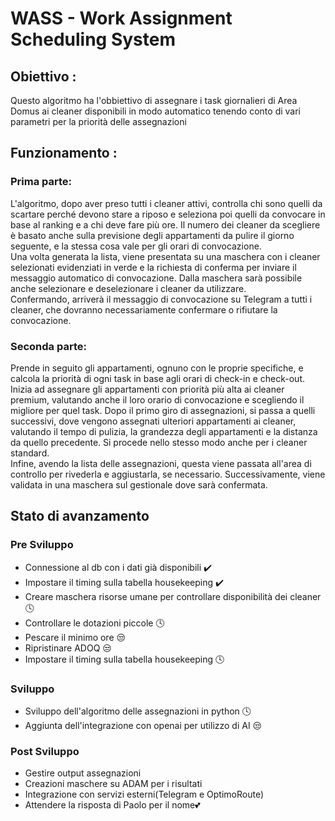 # WASS - Work Assignment Scheduling System

## Obiettivo : 
<div> 

<p> Questo algoritmo ha l'obbiettivo di assegnare i task giornalieri di Area Domus ai cleaner disponibili in modo automatico tenendo conto di vari parametri per la priorità delle assegnazioni </p>

## Funzionamento :

<p> 

### Prima parte:
L'algoritmo, dopo aver preso tutti i cleaner attivi, controlla chi sono quelli da scartare perché devono stare a riposo e seleziona poi quelli da convocare in base al ranking e a chi deve fare più ore. Il numero dei cleaner da scegliere è basato anche sulla previsione degli appartamenti da pulire il giorno seguente, e la stessa cosa vale per gli orari di convocazione.  
Una volta generata la lista, viene presentata su una maschera con i cleaner selezionati evidenziati in verde e la richiesta di conferma per inviare il messaggio automatico di convocazione. Dalla maschera sarà possibile anche selezionare e deselezionare i cleaner da utilizzare.  
Confermando, arriverà il messaggio di convocazione su Telegram a tutti i cleaner, che dovranno necessariamente confermare o rifiutare la convocazione.

### Seconda parte:
Prende in seguito gli appartamenti, ognuno con le proprie specifiche, e calcola la priorità di ogni task in base agli orari di check-in e check-out.  
Inizia ad assegnare gli appartamenti con priorità più alta ai cleaner premium, valutando anche il loro orario di convocazione e scegliendo il migliore per quel task. Dopo il primo giro di assegnazioni, si passa a quelli successivi, dove vengono assegnati ulteriori appartamenti ai cleaner, valutando il tempo di pulizia, la grandezza degli appartamenti e la distanza da quello precedente. Si procede nello stesso modo anche per i cleaner standard.  
Infine, avendo la lista delle assegnazioni, questa viene passata all'area di controllo per rivederla e aggiustarla, se necessario. Successivamente, viene validata in una maschera sul gestionale dove sarà confermata.</p>

## Stato di avanzamento

### Pre Sviluppo
<p> 
    <ul>
        <li>Connessione al db con i dati già disponibili ✔️</li>
        <li>Impostare il timing sulla tabella housekeeping ✔️</li>
        <li>Creare maschera risorse umane per controllare disponibilità dei cleaner 🕓</li>
        <li>Controllare le dotazioni piccole 🕓</li>
        <li>Pescare il minimo ore 😒</li>
        <li>Ripristinare ADOQ 😒</li>
        <li>Impostare il timing sulla tabella housekeeping 🕓</li>
    </ul>
</p>

### Sviluppo
<p> 
    <ul>
        <li>Sviluppo dell'algoritmo delle assegnazioni in python 🕓</li>
        <li>Aggiunta dell'integrazione con openai per utilizzo di AI 😒</li>
    </ul>
</p>

### Post Sviluppo
<p> 
    <ul>
        <li>Gestire output assegnazioni</li>
        <li>Creazioni maschere su ADAM per i risultati</li>
        <li>Integrazione con servizi esterni(Telegram e OptimoRoute)</li>
        <li>Attendere la risposta di Paolo per il nome💕</li>
    </ul>
</p>

</div>
